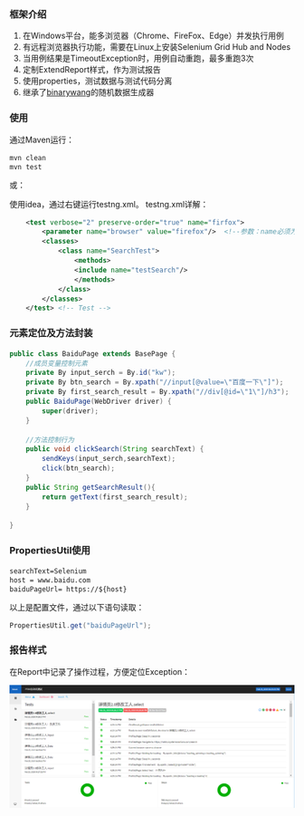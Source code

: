 ### 框架介绍
1. 在Windows平台，能多浏览器（Chrome、FireFox、Edge）并发执行用例
2. 有远程浏览器执行功能，需要在Linux上安装Selenium Grid Hub and Nodes
3. 当用例结果是TimeoutException时，用例自动重跑，最多重跑3次
4. 定制ExtendReport样式，作为测试报告
5. 使用properties，测试数据与测试代码分离
6. 继承了[binarywang](https://github.com/binarywang/java-testdata-generator)的随机数据生成器

### 使用
通过Maven运行：
```
mvn clean
mvn test
```
或：

使用idea，通过右键运行testng.xml。
testng.xml详解：
```xml
    <test verbose="2" preserve-order="true" name="firfox">
        <parameter name="browser" value="firefox"/>  <!--参数：name必须为browser，value有3个可选：chrome,firefox,edge，分别对应不同浏览器-->
        <classes>
            <class name="SearchTest">
                <methods>
                <include name="testSearch"/>
                </methods>
            </class>
        </classes>
    </test> <!-- Test -->
```
### 元素定位及方法封装
```java
public class BaiduPage extends BasePage {
    //成员变量控制元素
    private By input_serch = By.id("kw");
    private By btn_search = By.xpath("//input[@value=\"百度一下\"]");
    private By first_search_result = By.xpath("//div[@id=\"1\"]/h3");
    public BaiduPage(WebDriver driver) {
        super(driver);
    }

    //方法控制行为
    public void clickSearch(String searchText) {
        sendKeys(input_serch,searchText);
        click(btn_search);
    }
    public String getSearchResult(){
        return getText(first_search_result);
    }

}
```
### PropertiesUtil使用
```properties
searchText=Selenium
host = www.baidu.com
baiduPageUrl= https://${host}
```
以上是配置文件，通过以下语句读取：
```java
PropertiesUtil.get("baiduPageUrl");
```

### 报告样式
在Report中记录了操作过程，方便定位Exception：

![Alt text](./report.png)